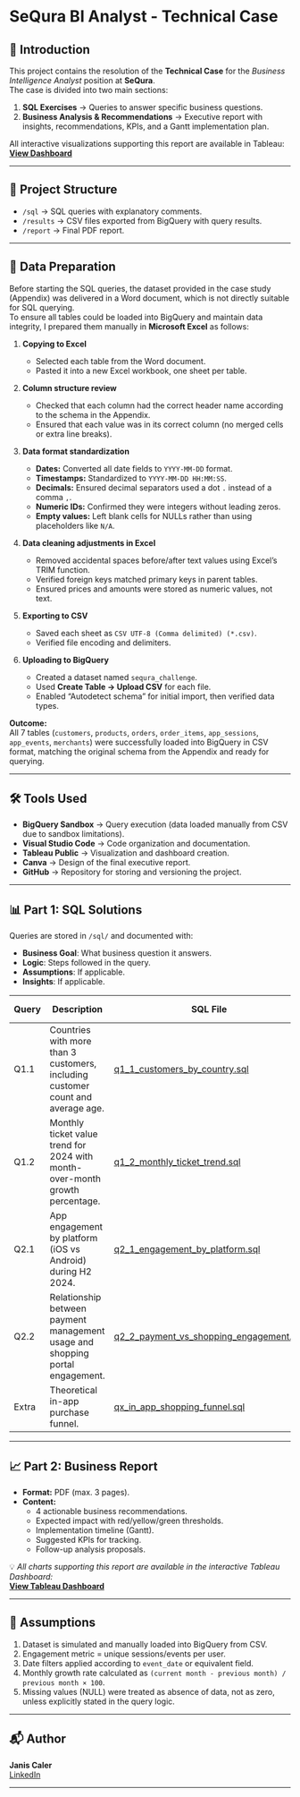 # SeQura BI Analyst - Technical Case

## 📌 Introduction
This project contains the resolution of the **Technical Case** for the *Business Intelligence Analyst* position at **SeQura**.  
The case is divided into two main sections:
1. **SQL Exercises** → Queries to answer specific business questions.
2. **Business Analysis & Recommendations** → Executive report with insights, recommendations, KPIs, and a Gantt implementation plan.

All interactive visualizations supporting this report are available in Tableau: [**View Dashboard**]((https://public.tableau.com/app/profile/.janiscaler93/viz/Challenge_17547380028760/Dashboard1))

---

## 📂 Project Structure
- `/sql` → SQL queries with explanatory comments.  
- `/results` → CSV files exported from BigQuery with query results.  
- `/report` → Final PDF report.  

---

## 📂 Data Preparation
Before starting the SQL queries, the dataset provided in the case study (Appendix) was delivered in a Word document, which is not directly suitable for SQL querying.  
To ensure all tables could be loaded into BigQuery and maintain data integrity, I prepared them manually in **Microsoft Excel** as follows:  

1. **Copying to Excel**  
   - Selected each table from the Word document.  
   - Pasted it into a new Excel workbook, one sheet per table.  

2. **Column structure review**  
   - Checked that each column had the correct header name according to the schema in the Appendix.  
   - Ensured that each value was in its correct column (no merged cells or extra line breaks).  

3. **Data format standardization**  
   - **Dates:** Converted all date fields to `YYYY-MM-DD` format.  
   - **Timestamps:** Standardized to `YYYY-MM-DD HH:MM:SS`.  
   - **Decimals:** Ensured decimal separators used a dot `.` instead of a comma `,`.  
   - **Numeric IDs:** Confirmed they were integers without leading zeros.  
   - **Empty values:** Left blank cells for NULLs rather than using placeholders like `N/A`.  

4. **Data cleaning adjustments in Excel**  
   - Removed accidental spaces before/after text values using Excel’s TRIM function.  
   - Verified foreign keys matched primary keys in parent tables.  
   - Ensured prices and amounts were stored as numeric values, not text.  

5. **Exporting to CSV**  
   - Saved each sheet as `CSV UTF-8 (Comma delimited) (*.csv)`.  
   - Verified file encoding and delimiters.  

6. **Uploading to BigQuery**  
   - Created a dataset named `sequra_challenge`.  
   - Used **Create Table → Upload CSV** for each file.  
   - Enabled “Autodetect schema” for initial import, then verified data types.

**Outcome:**  
All 7 tables (`customers`, `products`, `orders`, `order_items`, `app_sessions`, `app_events`, `merchants`) were successfully loaded into BigQuery in CSV format, matching the original schema from the Appendix and ready for querying.  

---

## 🛠 Tools Used
- **BigQuery Sandbox** → Query execution (data loaded manually from CSV due to sandbox limitations).
- **Visual Studio Code** → Code organization and documentation.
- **Tableau Public** → Visualization and dashboard creation.
- **Canva** → Design of the final executive report.
- **GitHub** → Repository for storing and versioning the project.

---

## 📊 Part 1: SQL Solutions

Queries are stored in `/sql/` and documented with:
- **Business Goal**: What business question it answers.
- **Logic**: Steps followed in the query.
- **Assumptions**: If applicable.
- **Insights**: If applicable.

| Query | Description | SQL File | Results (CSV) |
|-------|-------------|----------|---------------|
| Q1.1  | Countries with more than 3 customers, including customer count and average age. | [q1_1_customers_by_country.sql](./sql/q1_1_customers_by_country.sql) | [Download CSV](./results/q1_1_customers_by_country.csv) |
| Q1.2  | Monthly ticket value trend for 2024 with month-over-month growth percentage. | [q1_2_monthly_ticket_trend.sql](./sql/q1_2_monthly_ticket_trend.sql) | [Download CSV](./results/q1_2_monthly_ticket_trend.csv) |
| Q2.1  | App engagement by platform (iOS vs Android) during H2 2024. | [q2_1_engagement_by_platform.sql](./sql/q2_1_engagement_by_platform.sql) | [Download CSV](./results/q2_1_engagement_by_platform.csv) |
| Q2.2  | Relationship between payment management usage and shopping portal engagement. | [q2_2_payment_vs_shopping_engagement.sql](./sql/q2_2_payment_vs_shopping_engagement.sql) | *(pending)* |
| Extra | Theoretical in-app purchase funnel. | [qx_in_app_shopping_funnel.sql](./sql/qx_in_app_shopping_funnel.sql) | [Download CSV](./results/qx_in_app_shopping_funnel.csv) |

---

## 📈 Part 2: Business Report
- **Format:** PDF (max. 3 pages).  
- **Content:**  
  - 4 actionable business recommendations.  
  - Expected impact with red/yellow/green thresholds.  
  - Implementation timeline (Gantt).  
  - Suggested KPIs for tracking.  
  - Follow-up analysis proposals.  

💡 *All charts supporting this report are available in the interactive Tableau Dashboard:*  
[**View Tableau Dashboard**]((https://public.tableau.com/app/profile/.janiscaler93/viz/Challenge_17547380028760/Dashboard1))

---

## 📝 Assumptions
1. Dataset is simulated and manually loaded into BigQuery from CSV.
2. Engagement metric = unique sessions/events per user.
3. Date filters applied according to `event_date` or equivalent field.
4. Monthly growth rate calculated as `(current month - previous month) / previous month × 100`.
5. Missing values (NULL) were treated as absence of data, not as zero, unless explicitly stated in the query logic.

---

## 📬 Author
**Janis Caler**  
[LinkedIn](https://www.linkedin.com/in/janis-caler-281005b9/)

---
